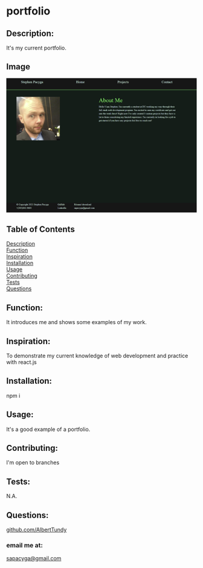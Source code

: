 # portfolio

## Description:

It's my current portfolio.<br/>

## Image

![HW-screenshot](./public/images/Screenshot.png)

## Table of Contents

[Description](#Description)<br/>
[Function](#Function)<br/>
[Inspiration](#Inspiration)<br/>
[Installation](#Installation)<br/>
[Usage](#Usage)<br/>
[Contributing](#Contributing)<br/>
[Tests](#Tests)<br/>
[Questions](#Questions)<br/>

## Function:

It introduces me and shows some examples of my work. <br/>

## Inspiration:

To demonstrate my current knowledge of web development and practice with react.js<br/>

## Installation:

npm i <br/>

## Usage:

It's a good example of a portfolio.<br/>

## Contributing:

I'm open to branches

## Tests:

N.A.

## Questions:

[github.com/AlbertTundy](http://github.com/AlbertTundy)<br/>

### email me at:

sapacyga@gmail.com
